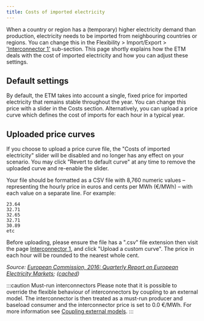 ```yaml
---
title: Costs of imported electricity
---
```


When a country or region has a (temporary) higher electricity demand than production, electricity needs to be imported from neighbouring countries or regions. You can change this in the Flexibility > Import/Export > ['Interconnector 1'](https://pro.energytransitionmodel.com/scenario/flexibility/electricity_import_export/interconnector-1) sub-section. This page shortly explains how the ETM deals with the cost of imported electricity and how you can adjust these settings. 

## Default settings

By default, the ETM takes into account a single, fixed price for imported electricity that remains stable throughout the year. You can change this price with a slider in the Costs section. Alternatively, you can upload a price curve which defines the cost of imports for each hour in a typical year.

## Uploaded price curves

If you choose to upload a price curve file, the "Costs of imported electricity" slider will be disabled and no longer has any effect on your scenario. You may click "Revert to default curve" at any time to remove the uploaded curve and re-enable the slider.

Your file should be formatted as a CSV file with 8,760 numeric values – representing the hourly price in euros and cents per MWh (€/MWh) – with each value on a separate line. For example:

```
23.64
32.71
32.65
32.71
30.89
etc
```

Before uploading, please ensure the file has a ".csv" file extension then visit the page [Interconnector 1](https://pro.energytransitionmodel.com/scenario/flexibility/electricity_import_export/interconnector-1), and click "Upload a custom curve". The price in each hour will be rounded to the nearest whole cent.

_Source: [European Commission, 2016: Quarterly Report on European Electricity Markets](https://ec.europa.eu/energy/sites/ener/files/documents/quarterly_report_on_european_electricity_markets_q4_2015-q1_2016.pdf); ([cached](https://refman.energytransitionmodel.com/publications/2079))_

:::caution Must-run interconnectors
Please note that it is possible to override the flexible behaviour of interconnectors by coupling to an external model. The interconnector is then treated as a must-run producer and baseload consumer and the interconnector price is set to 0.0 €/MWh. For more information see [Coupling external models](main/external-coupling).
:::
